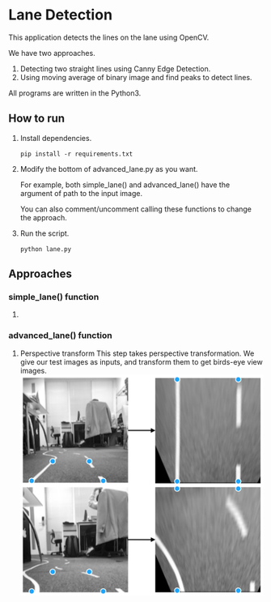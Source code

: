 # Lane Detection
This application detects the lines on the lane using OpenCV.

We have two approaches.
1. Detecting two straight lines using Canny Edge Detection.
1. Using moving average of binary image and find peaks to detect lines.

All programs are written in the Python3.

## How to run
1. Install dependencies.  

      ```
      pip install -r requirements.txt
      ```  

1. Modify the bottom of advanced_lane.py as you want.  

    For example, both simple_lane() and advanced_lane() have the argument of path to the input image.  

    You can also comment/uncomment calling these functions to change the approach.

1. Run the script.

      ```
      python lane.py
      ```

## Approaches
### simple_lane() function
1.

### advanced_lane() function
1. Perspective transform
    This step takes perspective transformation.
    We give our test images as inputs, and transform them to get birds-eye view images.
    ![perspective transform](https://raw.githubusercontent.com/utagoeinc/AutonomousEV3Car/images/lane_detection/transform.png)
